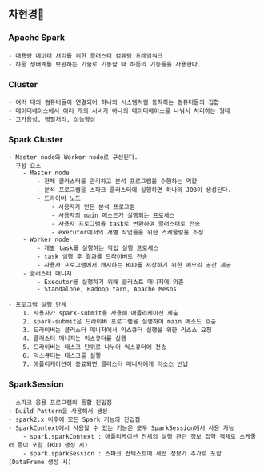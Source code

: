## 차현경📝

### Apache Spark

    - 대용량 데이터 처리를 위한 클러스터 컴퓨팅 프레임워크
    - 하둡 생태계를 보완하는 기술로 기동할 때 하둡의 기능들을 사용한다.

### Cluster

    - 여러 대의 컴퓨터들이 연결되어 하나의 시스템처럼 동작하는 컴퓨터들의 집합
    - 데이터베이스에서 여러 개의 서버가 하나의 데이터베이스를 나눠서 처리하는 형태
    - 고가용성, 병렬처리, 성능향상

### Spark Cluster

    - Master node와 Worker node로 구성된다.
    - 구성 요소
        - Master node
            - 전체 클러스터를 관리하고 분석 프로그램을 수행하는 역할
            - 분석 프로그램을 스파크 클러스터에 실행하면 하나의 JOB이 생성된다.
            - 드라이버 노드
                - 사용자가 만든 분석 프로그램
                - 사용자의 main 메소드가 실행되는 프로세스
                - 사용자 프로그램을 task로 변환하여 클러스터로 전송
                - executor에서의 개별 작업들을 위한 스케줄링을 조정
        - Worker node
            - 개별 task를 실행하는 작업 실행 프로세스
            - task 실행 후 결과를 드라이버로 전송
            - 사용자 프로그램에서 캐시하는 RDD를 저장하기 위한 메모리 공간 제공
        - 클러스터 매니저
            - Executor를 실행하기 위해 클러스트 매니저에 의존
            - Standalone, Hadoop Yarn, Apache Mesos

    - 프로그램 실행 단계
        1. 사용자가 spark-submit을 사용해 애플리케이션 제출
        2. spark-submit은 드라이버 프로그램을 실행하여 main 메소드 호출
        3. 드라이버는 클러스터 매니저에서 익스큐터 실행을 위한 리소스 요청
        4. 클러스터 매니저는 익스큐터를 실행
        5. 드라이버는 태스크 단위로 나누어 익스큐터에 전송
        6. 익스큐터는 태스크를 실행
        7. 애플리케이션이 종료되면 클러스터 매니저에게 리소스 반납

### SparkSession

    - 스파크 응용 프로그램의 통합 진입점
    - Build Pattern을 사용해서 생성
    - spark2.x 이후에 모든 Spark 기능의 진입점
    - SparkContext에서 사용할 수 있는 기능은 모두 SparkSession에서 사용 가능
        - spark.sparkContext : 애플리케이션 전체의 실행 관련 정보 집약 객체로 스케줄러 등이 포함 (RDD 생성 시)
        - spark.sparkSession : 스파크 컨텍스트에 세션 정보가 추가로 포함 (DataFrame 생성 시)

